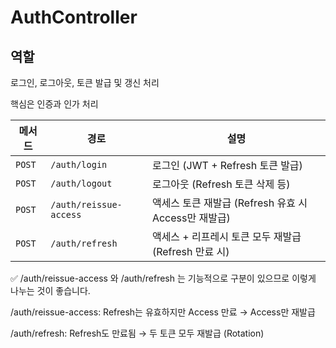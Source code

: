 # AuthController

## 역할

로그인, 로그아웃, 토큰 발급 및 갱신 처리

핵심은 인증과 인가 처리

| 메서드    | 경로                     | 설명                                    |
| ------ | ---------------------- | ------------------------------------- |
| `POST` | `/auth/login`          | 로그인 (JWT + Refresh 토큰 발급)             |
| `POST` | `/auth/logout`         | 로그아웃 (Refresh 토큰 삭제 등)                |
| `POST` | `/auth/reissue-access` | 액세스 토큰 재발급 (Refresh 유효 시 Access만 재발급) |
| `POST` | `/auth/refresh`        | 액세스 + 리프레시 토큰 모두 재발급 (Refresh 만료 시)   |


✅ /auth/reissue-access 와 /auth/refresh 는 기능적으로 구분이 있으므로 이렇게 나누는 것이 좋습니다.

/auth/reissue-access: Refresh는 유효하지만 Access 만료 → Access만 재발급

/auth/refresh: Refresh도 만료됨 → 두 토큰 모두 재발급 (Rotation)

